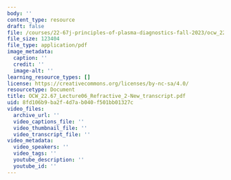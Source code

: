 ```yaml
---
body: ''
content_type: resource
draft: false
file: /courses/22-67j-principles-of-plasma-diagnostics-fall-2023/ocw_2267_lecture06_refractive_2-new_transcript.pdf
file_size: 123404
file_type: application/pdf
image_metadata:
  caption: ''
  credit: ''
  image-alt: ''
learning_resource_types: []
license: https://creativecommons.org/licenses/by-nc-sa/4.0/
resourcetype: Document
title: OCW_22.67_Lecture06_Refractive_2-New_transcript.pdf
uid: 8fd106b9-ba2f-4d7a-b040-f501bb01327c
video_files:
  archive_url: ''
  video_captions_file: ''
  video_thumbnail_file: ''
  video_transcript_file: ''
video_metadata:
  video_speakers: ''
  video_tags: ''
  youtube_description: ''
  youtube_id: ''
---
```

